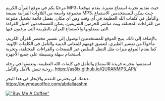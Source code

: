 مرحبًا بكم في موقع القرآن الكريم MP3، حيث نقديم تجربة استماع مميزة. يقدم موقعنا مجموعة واسعة من التلاوات القرآنية بصيغة MP3، حيث يمكن للمستخدمين الاستماع والتأمل في كلمات الله العظيمة في أي وقت ومن أي مكان. بفضل قائمة تشغيل متنوعة من القراءات المختلفة وبث مباشر للحرمين الشريفين، يمكن للمستخدمين اختيار القراءة التي يفضلونها والاستماع للقرآن بالطريقة التي يرغبون فيها.

بالإضافة إلى ذلك، يتيح الموقع للمستخدمين الوصول إلى تفسير مختصر للقرآن الكريم، مأخوذًا من تفسير الطبري، لتعميق فهمهم للمعاني الدينية والتأمل في الكلمات الإلهية. كما يقدم الموقع ميزات مثل التنقل السلس عبر الصفحات والقراءات المختلفة، وتجربة استخدام سهلة وبسيطة على جميع الأجهزة.

استمتعوا بتجربة فريدة للاستماع والتأمل في كلمات الله العظيمة، وتعمقوا في رحلة روحية تنبض بالأمل والتأمل.
https://as8ix.github.io/QURANMP3_API/

دعمك لي يحفزني للتقدم والإبحار في هذا البحر، https://buymeacoffee.com/abdallaashm

[!["Buy Me A Coffee"](https://www.buymeacoffee.com/assets/img/custom_images/orange_img.png)](https://www.buymeacoffee.com/abdallaashm)
